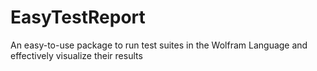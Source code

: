 # EasyTestReport
An easy-to-use package to run test suites in the Wolfram Language and effectively visualize their results
